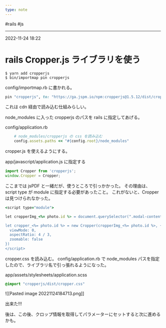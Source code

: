 ```yaml
---
type: note
---
```


#rails #js

---
2022-11-24  18:22

# rails Cropper.js ライブラリを使う

```shell
$ yarn add cropperjs
$ bin/importmap pin cropperjs
```

config/importmap.rb に書かれる。

```rb
pin "cropperjs", to: "https://ga.jspm.io/npm:cropperjs@1.5.12/dist/cropper.js"
```

これは cdn 経由で読み込む仕組みらしい。

node_modules に入った cropperjs のパスを rails に指定してあげる。

config/application.rb
```ruby
    # node_modules/cropperjs の css を読み込む
    config.assets.paths << "#{config.root}/node_modules"
```

cropper.js を使えるようにする。

app/javascript/application.js に指定する
```js
import Cropper from 'cropperjs';
window.Cropper = Cropper;
```

ここまでは jsPDF と一緒だが、使うところで引っかかった。
その理由は、script type が module に指定する必要があったこと。
これがないと、Cropper は見つけられなかった。

```ruby
<script type="module">

let cropperImg_<%= photo.id %> = document.querySelector(".modal-content.img-<%= photo.id %> img")

let cropper_<%= photo.id %> = new Cropper(cropperImg_<%= photo.id %>, {
  viewMode: 0,
  aspectRatio: 4 / 3,
  zoomable: false
})
</script>
```

cropper.css を読み込む。
config/application.rb で node_modules パスを指定したので、ライブラリ名で引っ張れるようになった。

app/assets/stylesheets/application.scss
```scss
@import "cropperjs/dist/cropper.css"
```

![[Pasted image 20221124184713.png]]

出来た!!!

後は、この後、クロップ情報を取得してパラメーターにセットすると次に進めるかも。
